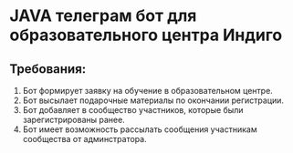 # JAVA телеграм бот для образовательного центра Индиго

## Требования:

1. Бот формирует заявку на обучение в образовательном центре.
2. Бот высылает подарочные материалы по окончании регистрации.
3. Бот добавляет в сообщество участников, которые были зарегистрированы ранее.
4. Бот имеет возможность рассылать сообщения участникам сообщества от админстратора.

